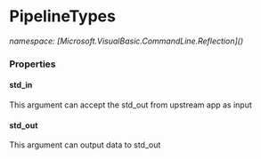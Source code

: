 ﻿# PipelineTypes
_namespace: [Microsoft.VisualBasic.CommandLine.Reflection](<a href="#" onClick="load('/docs/Microsoft.VisualBasic.CommandLine.Reflection/index.md')"></a>)_






### Properties

#### std_in
This argument can accept the std_out from upstream app as input
#### std_out
This argument can output data to std_out
